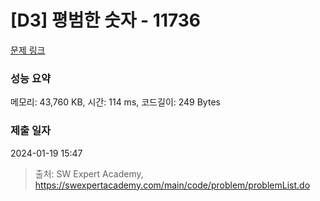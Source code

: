 # [D3] 평범한 숫자 - 11736 

[문제 링크](https://swexpertacademy.com/main/code/problem/problemDetail.do?contestProbId=AXhh-H-KwUcDFARQ) 

### 성능 요약

메모리: 43,760 KB, 시간: 114 ms, 코드길이: 249 Bytes

### 제출 일자

2024-01-19 15:47



> 출처: SW Expert Academy, https://swexpertacademy.com/main/code/problem/problemList.do